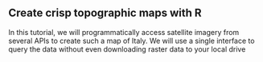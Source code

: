## Create crisp topographic maps with R

In this tutorial, we will programmatically access satellite imagery from several APIs to create such a map of Italy. We will use a single interface to query the data without even downloading raster data to your local drive
